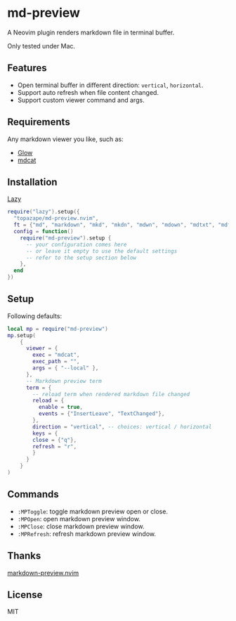# md-preview

A Neovim plugin renders markdown file in terminal buffer.

Only tested under Mac.

## Features

- Open terminal buffer in different direction: `vertical`, `horizontal`.
- Support auto refresh when file content changed.
- Support custom viewer command and args.

## Requirements
Any markdown viewer you like, such as:
- [Glow](https://github.com/charmbracelet/glow#installation)
- [mdcat](https://github.com/swsnr/mdcat)

## Installation

[Lazy](https://github.com/folke/lazy.nvim)

```lua
require("lazy").setup({
  "topazape/md-preview.nvim",
  ft = {"md", "markdown", "mkd", "mkdn", "mdwn", "mdown", "mdtxt", "mdtext", "rmd", "wiki"},
  config = function()
    require("md-preview").setup {
      -- your configuration comes here
      -- or leave it empty to use the default settings
      -- refer to the setup section below
    },
  end
})
```

## Setup

Following defaults:

```lua
local mp = require("md-preview")
mp.setup(
    {
      viewer = {
        exec = "mdcat",
        exec_path = "",
        args = { "--local" },
      },
      -- Markdown preview term
      term = {
        -- reload term when rendered markdown file changed
        reload = {
          enable = true,
          events = {"InsertLeave", "TextChanged"},
        },
        direction = "vertical", -- choices: vertical / horizontal
        keys = {
        close = {"q"},
        refresh = "r",
        }
      }
    }
)
```

## Commands

- `:MPToggle`: toggle markdown preview open or close.
- `:MPOpen`: open markdown preview window.
- `:MPClose`: close markdown preview window.
- `:MPRefresh`: refresh markdown preview window.

## Thanks

[markdown-preview.nvim](https://github.com/0x00-ketsu/markdown-preview.nvim)

## License

MIT
